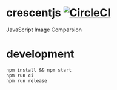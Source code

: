 # crescentjs [![CircleCI](https://circleci.com/gh/otiai10/crescentjs.svg?style=svg)](https://circleci.com/gh/otiai10/crescentjs)

JavaScript Image Comparsion

# development

```
npm install && npm start
npm run ci
npm run release
```
